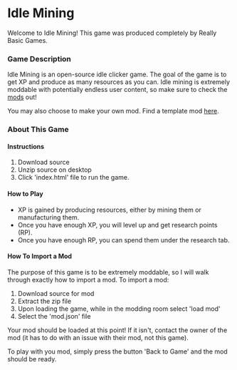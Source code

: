 # Idle Mining
Welcome to Idle Mining! This game was produced completely by Really Basic Games. 

### Game Description
Idle Mining is an open-source idle clicker game. The goal of the game is to get XP and produce as many resources as you can. Idle mining is extremely moddable with potentially endless user content, so make sure to check the [mods](https://github.com/topics/idle-mining-mod) out! 

You may also choose to make your own mod. Find a template mod [here](https://github.com/ReallyBasicGames/Idle_Mining_Debug_Mod).

### About This Game
#### Instructions
1. Download source
2. Unzip source on desktop
3. Click 'index.html' file to run the game.

#### How to Play
- XP is gained by producing resources, either by mining them or manufacturing them.
- Once you have enough XP, you will level up and get research points (RP).
- Once you have enough RP, you can spend them under the research tab.

#### How To Import a Mod
The purpose of this game is to be extremely moddable, so I will walk through exactly how to import a mod.
To import a mod: 
1. Download source for mod
2. Extract the zip file
3. Upon loading the game, while in the modding room select 'load mod'
4. Select the 'mod.json' file

Your mod should be loaded at this point! If it isn't, contact the owner of the mod (it has to do with an issue with their mod, not this game).

To play with you mod, simply press the button 'Back to Game' and the mod should be ready.
